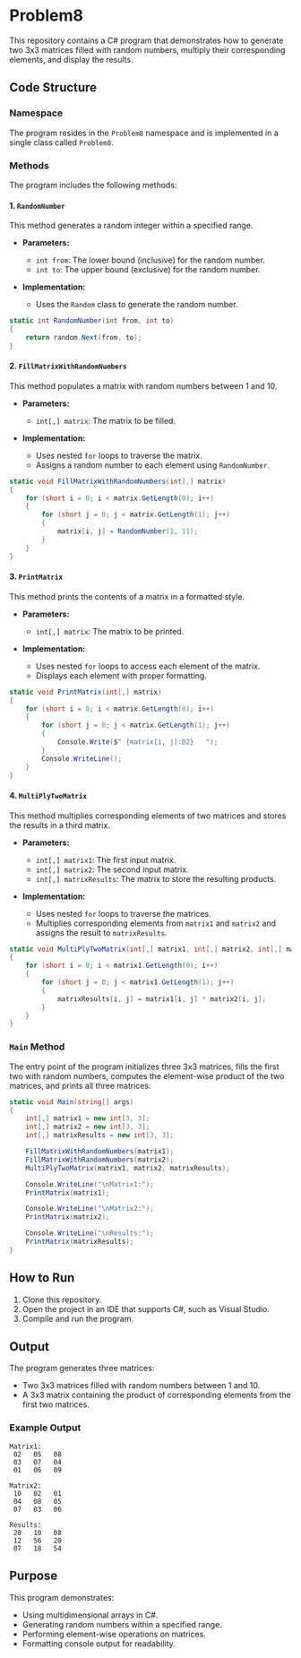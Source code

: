 # Problem8

This repository contains a C# program that demonstrates how to generate two 3x3 matrices filled with random numbers, multiply their corresponding elements, and display the results.

## Code Structure

### Namespace
The program resides in the `Problem8` namespace and is implemented in a single class called `Problem8`.

### Methods
The program includes the following methods:

#### 1. `RandomNumber`
This method generates a random integer within a specified range.

- **Parameters:**
  - `int from`: The lower bound (inclusive) for the random number.
  - `int to`: The upper bound (exclusive) for the random number.

- **Implementation:**
  - Uses the `Random` class to generate the random number.

```csharp
static int RandomNumber(int from, int to)
{
    return random.Next(from, to);
}
```

#### 2. `FillMatrixWithRandomNumbers`
This method populates a matrix with random numbers between 1 and 10.

- **Parameters:**
  - `int[,] matrix`: The matrix to be filled.

- **Implementation:**
  - Uses nested `for` loops to traverse the matrix.
  - Assigns a random number to each element using `RandomNumber`.

```csharp
static void FillMatrixWithRandomNumbers(int[,] matrix)
{
    for (short i = 0; i < matrix.GetLength(0); i++)
    {
        for (short j = 0; j < matrix.GetLength(1); j++)
        {
            matrix[i, j] = RandomNumber(1, 11);
        }
    }
}
```

#### 3. `PrintMatrix`
This method prints the contents of a matrix in a formatted style.

- **Parameters:**
  - `int[,] matrix`: The matrix to be printed.

- **Implementation:**
  - Uses nested `for` loops to access each element of the matrix.
  - Displays each element with proper formatting.

```csharp
static void PrintMatrix(int[,] matrix)
{
    for (short i = 0; i < matrix.GetLength(0); i++)
    {
        for (short j = 0; j < matrix.GetLength(1); j++)
        {
            Console.Write($" {matrix[i, j]:D2}   ");
        }
        Console.WriteLine();
    }
}
```

#### 4. `MultiPlyTwoMatrix`
This method multiplies corresponding elements of two matrices and stores the results in a third matrix.

- **Parameters:**
  - `int[,] matrix1`: The first input matrix.
  - `int[,] matrix2`: The second input matrix.
  - `int[,] matrixResults`: The matrix to store the resulting products.

- **Implementation:**
  - Uses nested `for` loops to traverse the matrices.
  - Multiplies corresponding elements from `matrix1` and `matrix2` and assigns the result to `matrixResults`.

```csharp
static void MultiPlyTwoMatrix(int[,] matrix1, int[,] matrix2, int[,] matrixResults)
{
    for (short i = 0; i < matrix1.GetLength(0); i++)
    {
        for (short j = 0; j < matrix1.GetLength(1); j++)
        {
            matrixResults[i, j] = matrix1[i, j] * matrix2[i, j];
        }
    }
}
```

### `Main` Method
The entry point of the program initializes three 3x3 matrices, fills the first two with random numbers, computes the element-wise product of the two matrices, and prints all three matrices.

```csharp
static void Main(string[] args)
{
    int[,] matrix1 = new int[3, 3];
    int[,] matrix2 = new int[3, 3];
    int[,] matrixResults = new int[3, 3];

    FillMatrixWithRandomNumbers(matrix1);
    FillMatrixWithRandomNumbers(matrix2);
    MultiPlyTwoMatrix(matrix1, matrix2, matrixResults);

    Console.WriteLine("\nMatrix1:");
    PrintMatrix(matrix1);

    Console.WriteLine("\nMatrix2:");
    PrintMatrix(matrix2);

    Console.WriteLine("\nResults:");
    PrintMatrix(matrixResults);
}
```

## How to Run

1. Clone this repository.
2. Open the project in an IDE that supports C#, such as Visual Studio.
3. Compile and run the program.

## Output
The program generates three matrices:
- Two 3x3 matrices filled with random numbers between 1 and 10.
- A 3x3 matrix containing the product of corresponding elements from the first two matrices.

### Example Output
```
Matrix1:
 02   05   08   
 03   07   04   
 01   06   09   

Matrix2:
 10   02   01   
 04   08   05   
 07   03   06   

Results:
 20   10   08   
 12   56   20   
 07   18   54   
```

## Purpose
This program demonstrates:
- Using multidimensional arrays in C#.
- Generating random numbers within a specified range.
- Performing element-wise operations on matrices.
- Formatting console output for readability.


